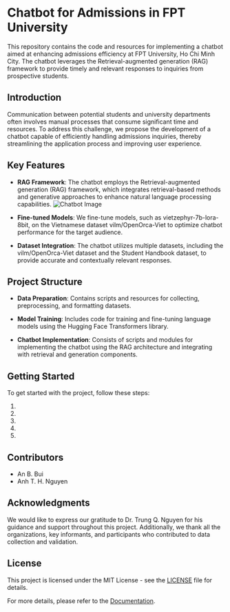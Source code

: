# Chatbot for Admissions in FPT University

This repository contains the code and resources for implementing a chatbot aimed at enhancing admissions efficiency at FPT University, Ho Chi Minh City. The chatbot leverages the Retrieval-augmented generation (RAG) framework to provide timely and relevant responses to inquiries from prospective students.

## Introduction

Communication between potential students and university departments often involves manual processes that consume significant time and resources. To address this challenge, we propose the development of a chatbot capable of efficiently handling admissions inquiries, thereby streamlining the application process and improving user experience.

## Key Features

- **RAG Framework**: The chatbot employs the Retrieval-augmented generation (RAG) framework, which integrates retrieval-based methods and generative approaches to enhance natural language processing capabilities.
  ![Chatbot Image](https://miro.medium.com/v2/resize:fit:1189/1*z9vZmK3dEfPNA_fymiWWHw.png)
- **Fine-tuned Models**: We fine-tune models, such as vietzephyr-7b-lora-8bit, on the Vietnamese dataset vilm/OpenOrca-Viet to optimize chatbot performance for the target audience.
  
- **Dataset Integration**: The chatbot utilizes multiple datasets, including the vilm/OpenOrca-Viet dataset and the Student Handbook dataset, to provide accurate and contextually relevant responses.

## Project Structure

- **Data Preparation**: Contains scripts and resources for collecting, preprocessing, and formatting datasets.
  
- **Model Training**: Includes code for training and fine-tuning language models using the Hugging Face Transformers library.
  
- **Chatbot Implementation**: Consists of scripts and modules for implementing the chatbot using the RAG architecture and integrating with retrieval and generation components.

## Getting Started

To get started with the project, follow these steps:

1. 
2. 
3. 
4. 
5. 

## Contributors

- An B. Bui
- Anh T. H. Nguyen

## Acknowledgments

We would like to express our gratitude to Dr. Trung Q. Nguyen for his guidance and support throughout this project. Additionally, we thank all the organizations, key informants, and participants who contributed to data collection and validation.

## License

This project is licensed under the MIT License - see the [LICENSE](LICENSE) file for details.

For more details, please refer to the [Documentation](docs/README.md).

